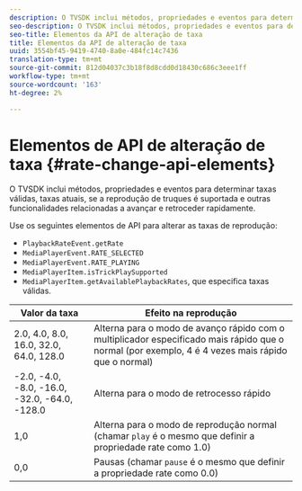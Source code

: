 ```yaml
---
description: O TVSDK inclui métodos, propriedades e eventos para determinar taxas válidas, taxas atuais, se a reprodução de truques é suportada e outras funcionalidades relacionadas a avançar e retroceder rapidamente.
seo-description: O TVSDK inclui métodos, propriedades e eventos para determinar taxas válidas, taxas atuais, se a reprodução de truques é suportada e outras funcionalidades relacionadas a avançar e retroceder rapidamente.
seo-title: Elementos da API de alteração de taxa
title: Elementos da API de alteração de taxa
uuid: 3554bf45-9419-4740-8a0e-484fc14c7436
translation-type: tm+mt
source-git-commit: 812d04037c3b18f8d8cdd0d18430c686c3eee1ff
workflow-type: tm+mt
source-wordcount: '163'
ht-degree: 2%

---
```



# Elementos de API de alteração de taxa {#rate-change-api-elements}

O TVSDK inclui métodos, propriedades e eventos para determinar taxas válidas, taxas atuais, se a reprodução de truques é suportada e outras funcionalidades relacionadas a avançar e retroceder rapidamente.

<!--<a id="section_E5D37C71323947E2AED8B866D9835E31"></a>-->

Use os seguintes elementos de API para alterar as taxas de reprodução:

* `PlaybackRateEvent.getRate`
* `MediaPlayerEvent.RATE_SELECTED`
* `MediaPlayerEvent.RATE_PLAYING`
* `MediaPlayerItem.isTrickPlaySupported`
* `MediaPlayerItem.getAvailablePlaybackRates`, que especifica taxas válidas.

| Valor da taxa | Efeito na reprodução |
|---|---|
| 2.0, 4.0, 8.0, 16.0, 32.0, 64.0, 128.0 | Alterna para o modo de avanço rápido com o multiplicador especificado mais rápido que o normal (por exemplo, 4 é 4 vezes mais rápido que o normal) |
| -2.0, -4.0, -8.0, -16.0, -32.0, -64.0, -128.0 | Alterna para o modo de retrocesso rápido |
| 1,0 | Alterna para o modo de reprodução normal (chamar `play` é o mesmo que definir a propriedade rate como 1.0) |
| 0,0 | Pausas (chamar `pause` é o mesmo que definir a propriedade rate como 0.0) |

